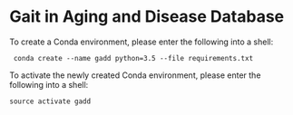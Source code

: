 # Gait in Aging and Disease Database

To create a Conda environment, please enter the following into a shell:

```shell
 conda create --name gadd python=3.5 --file requirements.txt
```

To activate the newly created Conda environment, please enter the following into a shell:

```shell
source activate gadd
```
